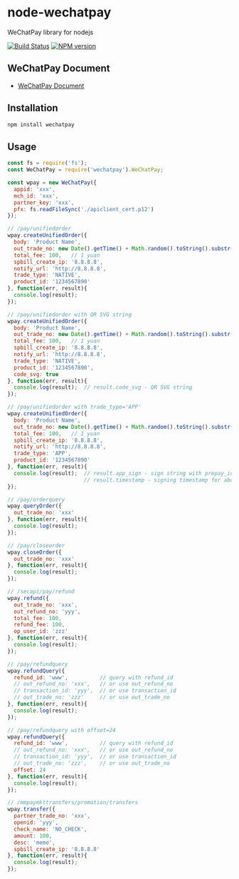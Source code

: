 # node-wechatpay

WeChatPay library for nodejs

[![Build Status](https://travis-ci.org/flitto/wechatpay.svg?branch=master)](https://travis-ci.org/flitto/wechatpay)
<span class="badge-npmversion"><a href="https://npmjs.org/package/wechatpay" title="View this project on NPM"><img src="https://img.shields.io/npm/v/wechatpay.svg" alt="NPM version" /></a></span>


## WeChatPay Document

* [WeChatPay Document](https://pay.weixin.qq.com/wiki/doc/api/native.php?chapter=9_1)


## Installation

```sh
npm install wechatpay
```

## Usage

```javascript
const fs = require('fs');
const WeChatPay = require('wechatpay').WeChatPay;

const wpay = new WeChatPay({
  appid: 'xxx',
  mch_id: 'xxx',
  partner_key: 'xxx',
  pfx: fs.readFileSync('./apiclient_cert.p12')
});

// /pay/unifiedorder
wpay.createUnifiedOrder({
  body: 'Product Name',
  out_trade_no: new Date().getTime() + Math.random().toString().substr(2, 6),
  total_fee: 100,   // 1 yuan
  spbill_create_ip: '8.8.8.8',
  notify_url: 'http://8.8.8.8',
  trade_type: 'NATIVE',
  product_id: '1234567890'
}, function(err, result){
  console.log(result);
});

// /pay/unifiedorder with QR SVG string
wpay.createUnifiedOrder({
  body: 'Product Name',
  out_trade_no: new Date().getTime() + Math.random().toString().substr(2, 6),
  total_fee: 100,   // 1 yuan
  spbill_create_ip: '8.8.8.8',
  notify_url: 'http://8.8.8.8',
  trade_type: 'NATIVE',
  product_id: '1234567890',
  code_svg: true
}, function(err, result){
  console.log(result);  // result.code_svg - QR SVG string
});

// /pay/unifiedorder with trade_type='APP'
wpay.createUnifiedOrder({
  body: 'Product Name',
  out_trade_no: new Date().getTime() + Math.random().toString().substr(2, 6),
  total_fee: 100,   // 1 yuan
  spbill_create_ip: '8.8.8.8',
  notify_url: 'http://8.8.8.8',
  trade_type: 'APP',
  product_id: '1234567890'
}, function(err, result){
  console.log(result);  // result.app_sign - sign string with prepay_id for WeChat App
                        // result.timestamp - signing timestamp for above app_sign
});

// /pay/orderquery
wpay.queryOrder({
  out_trade_no: 'xxx'
}, function(err, result){
  console.log(result);
});

// /pay/closeorder
wpay.closeOrder({
  out_trade_no: 'xxx'
}, function(err, result){
  console.log(result);
});

// /secapi/pay/refund
wpay.refund({
  out_trade_no: 'xxx',
  out_refund_no: 'yyy',
  total_fee: 100,
  refund_fee: 100,
  op_user_id: 'zzz'
}, function(err, result){
  console.log(result);
});

// /pay/refundquery
wpay.refundQuery({
  refund_id: 'www',          // query with refund_id
  // out_refund_no: 'xxx',   // or use out_refund_no
  // transaction_id: 'yyy',  // or use transaction_id
  // out_trade_no: 'zzz'     // or use out_trade_no
}, function(err, result){
  console.log(result);
});

// /pay/refundquery with offset=24
wpay.refundQuery({
  refund_id: 'www',          // query with refund_id
  // out_refund_no: 'xxx',   // or use out_refund_no
  // transaction_id: 'yyy',  // or use transaction_id
  // out_trade_no: 'zzz',    // or use out_trade_no
  offset: 24
}, function(err, result){
  console.log(result);
});

// /mmpaymkttransfers/promotion/transfers
wpay.transfer({
  partner_trade_no: 'xxx',
  openid: 'yyy',
  check_name: 'NO_CHECK',
  amount: 100,
  desc: 'memo',
  spbill_create_ip: '8.8.8.8'
}, function(err, result){
  console.log(result);
});
```
